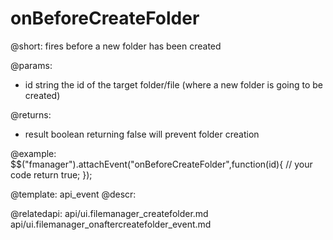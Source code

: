 onBeforeCreateFolder
=============

@short:
	fires before a new folder has been created


@params:

- id		string			the id of the target folder/file (where a new folder is going to be created)

@returns:

- result		boolean		returning false will prevent folder creation

@example:
$$("fmanager").attachEvent("onBeforeCreateFolder",function(id){
    // your code
    return true;
});


@template:	api_event
@descr:

@relatedapi:
api/ui.filemanager_createfolder.md
api/ui.filemanager_onaftercreatefolder_event.md

